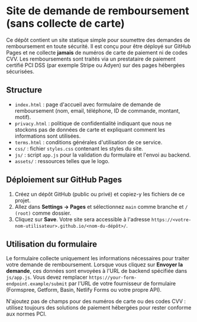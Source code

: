 # Site de demande de remboursement (sans collecte de carte)

Ce dépôt contient un site statique simple pour soumettre des demandes de remboursement en toute sécurité. Il est conçu pour être déployé sur GitHub Pages et ne collecte **jamais** de numéros de carte de paiement ni de codes CVV. Les remboursements sont traités via un prestataire de paiement certifié PCI DSS (par exemple Stripe ou Adyen) sur des pages hébergées sécurisées.

## Structure

- `index.html` : page d'accueil avec formulaire de demande de remboursement (nom, email, téléphone, ID de commande, montant, motif).
- `privacy.html` : politique de confidentialité indiquant que nous ne stockons pas de données de carte et expliquant comment les informations sont utilisées.
- `terms.html` : conditions générales d'utilisation de ce service.
- `css/` : fichier `styles.css` contenant les styles du site.
- `js/` : script `app.js` pour la validation du formulaire et l'envoi au backend.
- `assets/` : ressources telles que le logo.

## Déploiement sur GitHub Pages

1. Créez un dépôt GitHub (public ou privé) et copiez-y les fichiers de ce projet.
2. Allez dans **Settings → Pages** et sélectionnez `main` comme branche et `/ (root)` comme dossier.
3. Cliquez sur **Save**. Votre site sera accessible à l'adresse `https://<votre-nom-utilisateur>.github.io/<nom-du-dépôt>/`.

## Utilisation du formulaire

Le formulaire collecte uniquement les informations nécessaires pour traiter votre demande de remboursement. Lorsque vous cliquez sur **Envoyer la demande**, ces données sont envoyées à l'URL de backend spécifiée dans `js/app.js`. Vous devez remplacer `https://your-form-endpoint.example/submit` par l'URL de votre fournisseur de formulaire (Formspree, Getform, Basin, Netlify Forms ou votre propre API).

N'ajoutez pas de champs pour des numéros de carte ou des codes CVV : utilisez toujours des solutions de paiement hébergées pour rester conforme aux normes PCI.
